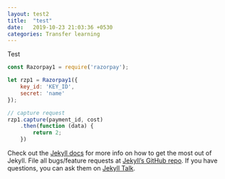 ```yaml
---
layout: test2
title:  "test"
date:   2019-10-23 21:03:36 +0530
categories: Transfer learning
---
```

Test  



```javascript
const Razorpay1 = require('razorpay');

let rzp1 = Razorpay1({
	key_id: 'KEY_ID',
	secret: 'name'
});

// capture request
rzp1.capture(payment_id, cost)
	.then(function (data) {
		return 2;
	})
```

Check out the [Jekyll docs][jekyll-docs] for more info on how to get the most out of Jekyll. File all bugs/feature requests at [Jekyll’s GitHub repo][jekyll-gh]. If you have questions, you can ask them on [Jekyll Talk][jekyll-talk].

[jekyll-docs]: https://jekyllrb.com/docs/home
[jekyll-gh]:   https://github.com/jekyll/jekyll
[jekyll-talk]: https://talk.jekyllrb.com/
